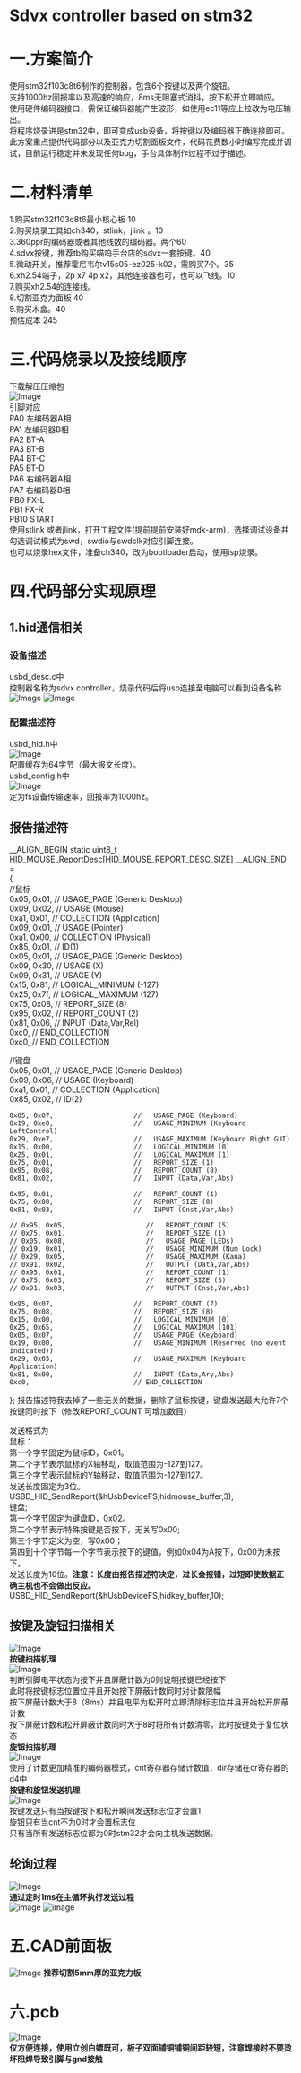 # Sdvx controller based on stm32
# 一.方案简介 
使用stm32f103c8t6制作的控制器，包含6个按键以及两个旋钮。  
支持1000hz回报率以及高速的响应，8ms无阻塞式消抖，按下松开立即响应。  
使用硬件编码器接口，需保证编码器能产生波形，如使用ec11等应上拉改为电压输出。  
将程序烧录进是stm32中，即可变成usb设备，将按键以及编码器正确连接即可。  
此方案重点提供代码部分以及亚克力切割面板文件，代码花费数小时编写完成并调试，目前运行稳定并未发现任何bug，手台具体制作过程不过于描述。
# 二.材料清单
1.购买stm32f103c8t6最小核心板 10  
2.购买烧录工具如ch340，stlink，jlink 。10  
3.360ppr的编码器或者其他线数的编码器。两个60  
4.sdvx按键，推荐tb购买喵呜手台店的sdvx一套按键。40  
5.微动开关，推荐霍尼韦尔v15s05-ez025-k02，需购买7个。35  
6.xh2.54端子，2p x7 4p x2，其他连接器也可，也可以飞线。10  
7.购买xh2.54的连接线。  
8.切割亚克力面板 40  
9.购买木盒。40  
预估成本 245  
# 三.代码烧录以及接线顺序  
下载解压压缩包  
![Image](https://user-images.githubusercontent.com/105113020/266985680-279d3b45-5d15-4137-8ac3-d55ff37bda7d.png)   
引脚对应  
PA0 左编码器A相  
PA1 左编码器B相  
PA2 BT-A  
PA3 BT-B  
PA4 BT-C  
PA5 BT-D  
PA6 右编码器A相  
PA7 右编码器B相  
PB0 FX-L  
PB1 FX-R  
PB10 START  
使用stlink 或者jlink，打开工程文件(提前提前安装好mdk-arm)，选择调试设备并勾选调试模式为swd，swdio与swdclk对应引脚连接。  
也可以烧录hex文件，准备ch340，改为bootloader启动，使用isp烧录。  
# 四.代码部分实现原理  
## 1.hid通信相关  
### 设备描述   
usbd_desc.c中  
控制器名称为sdvx controller，烧录代码后将usb连接至电脑可以看到设备名称  
![Image](https://user-images.githubusercontent.com/105113020/266962156-17c727f2-bb86-475c-8b84-fbceb94e2876.png)
![Image](https://user-images.githubusercontent.com/105113020/266962573-768430f2-dd36-4782-b629-139d830d68b8.png)  
### 配置描述符  
usbd_hid.h中  
![Image](https://user-images.githubusercontent.com/105113020/266999765-1ef8370e-6f6e-4384-9f73-67014508fa34.png)  
配置缓存为64字节（最大报文长度）。    
usbd_config.h中  
![Image](https://user-images.githubusercontent.com/105113020/267000699-1cd8b671-6435-4312-98ab-06efcf7ac4e7.png)  
定为fs设备传输速率，回报率为1000hz。  
## 报告描述符  
__ALIGN_BEGIN  static uint8_t HID_MOUSE_ReportDesc[HID_MOUSE_REPORT_DESC_SIZE]  __ALIGN_END =  
{  
 //鼠标  
    0x05, 0x01,                    // USAGE_PAGE (Generic Desktop)  
    0x09, 0x02,                    // USAGE (Mouse)  
    0xa1, 0x01,                    // COLLECTION (Application)  
    0x09, 0x01,                    //   USAGE (Pointer)  
    0xa1, 0x00,                    //   COLLECTION (Physical)  
    0x85, 0x01,					     //		ID(1)  
    0x05, 0x01,                    //     USAGE_PAGE (Generic Desktop)  
    0x09, 0x30,                    //     USAGE (X)  
    0x09, 0x31,                    //     USAGE (Y)  
    0x15, 0x81,                    //     LOGICAL_MINIMUM (-127)  
    0x25, 0x7f,                    //     LOGICAL_MAXIMUM (127)  
    0x75, 0x08,                    //     REPORT_SIZE (8)  
    0x95, 0x02,                    //     REPORT_COUNT (2)  
    0x81, 0x06,                    //     INPUT (Data,Var,Rel)  
    0xc0,                          //   END_COLLECTION  
    0xc0,                           // END_COLLECTION  

//键盘  
    0x05, 0x01,                    // USAGE_PAGE (Generic Desktop)  
    0x09, 0x06,                    // USAGE (Keyboard)  
    0xa1, 0x01,                    // COLLECTION (Application)  
    0x85, 0x02,					            //	 ID(2)  
  
    0x05, 0x07,                    //   USAGE_PAGE (Keyboard)  
    0x19, 0xe0,                    //   USAGE_MINIMUM (Keyboard LeftControl)  
    0x29, 0xe7,                    //   USAGE_MAXIMUM (Keyboard Right GUI)  
    0x15, 0x00,                    //   LOGICAL_MINIMUM (0)  
    0x25, 0x01,                    //   LOGICAL_MAXIMUM (1)  
    0x75, 0x01,                    //   REPORT_SIZE (1)  
    0x95, 0x08,                    //   REPORT_COUNT (8)  
    0x81, 0x02,                    //   INPUT (Data,Var,Abs)  
  
    0x95, 0x01,                    //   REPORT_COUNT (1)  
    0x75, 0x08,                    //   REPORT_SIZE (8)  
    0x81, 0x03,                    //   INPUT (Cnst,Var,Abs)  

    // 0x95, 0x05,                    //   REPORT_COUNT (5)
    // 0x75, 0x01,                    //   REPORT_SIZE (1)
    // 0x05, 0x08,                    //   USAGE_PAGE (LEDs)
    // 0x19, 0x01,                    //   USAGE_MINIMUM (Num Lock)
    // 0x29, 0x05,                    //   USAGE_MAXIMUM (Kana)
    // 0x91, 0x02,                    //   OUTPUT (Data,Var,Abs)
    // 0x95, 0x01,                    //   REPORT_COUNT (1)
    // 0x75, 0x03,                    //   REPORT_SIZE (3)
    // 0x91, 0x03,                    //   OUTPUT (Cnst,Var,Abs)

    0x95, 0x07,                    //   REPORT_COUNT (7)
    0x75, 0x08,                    //   REPORT_SIZE (8)
    0x15, 0x00,                    //   LOGICAL_MINIMUM (0)
    0x25, 0x65,                    //   LOGICAL_MAXIMUM (101)
    0x05, 0x07,                    //   USAGE_PAGE (Keyboard)
    0x19, 0x00,                    //   USAGE_MINIMUM (Reserved (no event indicated))
    0x29, 0x65,                    //   USAGE_MAXIMUM (Keyboard Application)
    0x81, 0x00,                    //   INPUT (Data,Ary,Abs)
    0xc0,                          // END_COLLECTION
}; 
报告描述符我去掉了一些无关的数据，删除了鼠标按键，键盘发送最大允许7个按键同时按下（修改REPORT_COUNT 可增加数目）  

发送格式为  
鼠标：  
第一个字节固定为鼠标ID，0x01。  
第二个字节表示鼠标的X轴移动，取值范围为-127到127。  
第三个字节表示鼠标的Y轴移动，取值范围为-127到127。  
发送长度固定为3位。  
USBD_HID_SendReport(&hUsbDeviceFS,hidmouse_buffer,3);  
键盘;  
第一个字节固定为键盘ID，0x02。  
第二个字节表示特殊按键是否按下，无关写0x00;  
第三个字节定义为空，写0x00；  
第四到十个字节每一个字节表示按下的键值，例如0x04为A按下，0x00为未按下，  
发送长度为10位。**注意：长度由报告描述符决定，过长会报错，过短即使数据正确主机也不会做出反应。**  
USBD_HID_SendReport(&hUsbDeviceFS,hidkey_buffer,10);  
## 按键及旋钮扫描相关  
![Image](https://user-images.githubusercontent.com/105113020/267007524-0d403899-5b71-49c6-8e70-97eb3a70fc2f.png)  
**按键扫描机理**  
![Image](https://user-images.githubusercontent.com/105113020/267007931-bd024651-fa45-4912-aa00-494c697bc160.png)  
判断引脚电平状态为按下并且屏蔽计数为0则说明按键已经按下  
此时将按键标志位置位并且开始按下屏蔽计数同时对计数限幅  
按下屏蔽计数大于8（8ms）并且电平为松开时立即清除标志位并且开始松开屏蔽计数  
按下屏蔽计数和松开屏蔽计数同时大于8时将所有计数清零，此时按键处于复位状态  
**旋钮扫描机理**  
![Image](https://user-images.githubusercontent.com/105113020/267009250-b01c7273-44ce-4b8b-952d-93e6a5536954.png)  
使用了计数更加精准的编码器模式，cnt寄存器存储计数值，dir存储在cr寄存器的d4中  
**按键和旋钮发送机理**  
![Image](https://user-images.githubusercontent.com/105113020/267010787-a73c869f-67ba-407b-8e5f-cc725e6c40c6.png)  
按键发送只有当按键按下和松开瞬间发送标志位才会置1  
旋钮只有当cnt不为0时才会置标志位  
只有当所有发送标志位都为0时stm32才会向主机发送数据。  
## 轮询过程  
![Image](https://user-images.githubusercontent.com/105113020/267012185-d86e692c-d4f6-426b-8f1d-c20549f0e46e.png)  
**通过定时1ms在主循环执行发送过程**  
![image](https://github.com/mozhemoqi/Sdvx-controller-based-on-stm32/assets/105113020/8f7573a5-b40e-4e3a-bf98-e5f9b9ead332)
![image](https://github.com/mozhemoqi/Sdvx-controller-based-on-stm32/assets/105113020/8b75e11c-97c1-44ac-8f16-66702a975565)
# 五.CAD前面板
![Image](https://user-images.githubusercontent.com/105113020/267015096-b15d80ae-9837-4a34-8b0c-5eb7f599e57d.png)
**推荐切割5mm厚的亚克力板**
# 六.pcb  
![Image](https://user-images.githubusercontent.com/105113020/267015551-ba7941a9-583d-4637-9eab-c8e92844c5b2.png)  
**仅方便连接，使用立创白嫖既可，板子双面铺铜铺铜间距较短，注意焊接时不要烫坏阻焊导致引脚与gnd接触**  
